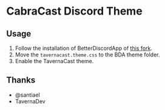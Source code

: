 # CabraCast Discord Theme

## Usage
1. Follow the installation of BetterDiscordApp of [this fork](https://github.com/rauenzi/BetterDiscordApp#installation).
2. Move the `tavernacast.theme.css` to the BDA theme folder.
3. Enable the TavernaCast theme.

## Thanks

- @santiael
- TavernaDev

